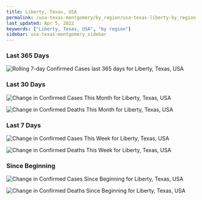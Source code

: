 ```yaml
---
title: Liberty, Texas, USA
permalink: /usa-texas-montgomery/by_region/usa-texas-liberty-by_region.html
last_updated: Apr 5, 2022
keywords: ["Liberty, Texas, USA", "by region"]
sidebar: usa-texas-montgomery_sidebar
---
```


<h3>Last 365 Days</h3>

![Rolling 7-day Confirmed Cases last 365 days for Liberty, Texas, USA](/covid_tracker/images/graphs/usa-texas-liberty-weekly_totals_graph.png)

<h3>Last 30 Days</h3>

![Change in Confirmed Cases This Month for Liberty, Texas, USA](/covid_tracker/images/graphs/usa-texas-liberty-delta_confirmed-30_days_graph.png)

![Change in Confirmed Deaths This Month for Liberty, Texas, USA](/covid_tracker/images/graphs/usa-texas-liberty-delta_deaths-30_days_graph.png)

<h3>Last 7 Days</h3>

![Change in Confirmed Cases This Week for Liberty, Texas, USA](/covid_tracker/images/graphs/usa-texas-liberty-delta_confirmed-7_days_graph.png)

![Change in Confirmed Deaths This Week for Liberty, Texas, USA](/covid_tracker/images/graphs/usa-texas-liberty-delta_deaths-7_days_graph.png)

<h3>Since Beginning</h3>

![Change in Confirmed Cases Since Beginning for Liberty, Texas, USA](/covid_tracker/images/graphs/usa-texas-liberty-delta_confirmed-since_beginning_graph.png)

![Change in Confirmed Deaths Since Beginning for Liberty, Texas, USA](/covid_tracker/images/graphs/usa-texas-liberty-delta_deaths-since_beginning_graph.png)
